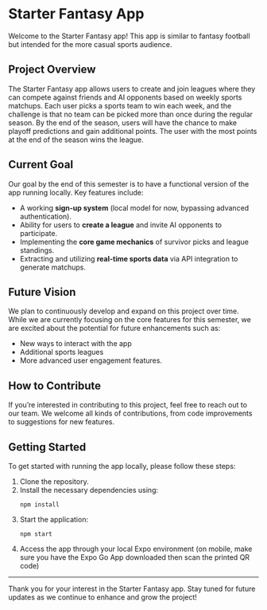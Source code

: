 # Starter Fantasy App

Welcome to the Starter Fantasy app! This app is similar to fantasy football but intended for the more casual sports audience.

## Project Overview

The Starter Fantasy app allows users to create and join leagues where they can compete against friends and AI opponents based on weekly sports matchups. Each user picks a sports team to win each week, and the challenge is that no team can be picked more than once during the regular season. By the end of the season, users will have the chance to make playoff predictions and gain additional points. The user with the most points at the end of the season wins the league.

## Current Goal

Our goal by the end of this semester is to have a functional version of the app running locally. Key features include:

- A working **sign-up system** (local model for now, bypassing advanced authentication).
- Ability for users to **create a league** and invite AI opponents to participate.
- Implementing the **core game mechanics** of survivor picks and league standings.
- Extracting and utilizing **real-time sports data** via API integration to generate matchups.

## Future Vision

We plan to continuously develop and expand on this project over time.
While we are currently focusing on the core features for this semester, we are excited about the potential for future enhancements such as:
- New ways to interact with the app
- Additional sports leagues
- More advanced user engagement features.

## How to Contribute

If you’re interested in contributing to this project, feel free to reach out to our team. We welcome all kinds of contributions, from code improvements to suggestions for new features.

## Getting Started

To get started with running the app locally, please follow these steps:

1. Clone the repository.
2. Install the necessary dependencies using:
   ```
   npm install
   ```
3. Start the application:
   ```
   npm start
   ```
4. Access the app through your local Expo environment (on mobile, make sure you have the Expo Go App downloaded then scan the printed QR code)

---

Thank you for your interest in the Starter Fantasy app. Stay tuned for future updates as we continue to enhance and grow the project!
